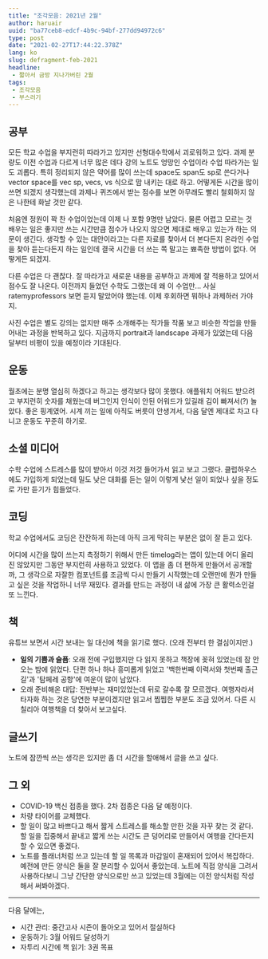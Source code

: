```yaml
---
title: "조각모음: 2021년 2월"
author: haruair
uuid: "ba77ceb8-edcf-4b9c-94bf-277dd94972c6"
type: post
date: "2021-02-27T17:44:22.378Z"
lang: ko
slug: defragment-feb-2021
headline:
 - 짧아서 금방 지나가버린 2월
tags:
 - 조각모음
 - 부스러기
---
```


## 공부

모든 학교 수업을 부지런히 따라가고 있지만 선형대수학에서 괴로워하고 있다. 과제 분량도 이전 수업과 다르게 너무 많은 데다 강의 노트도 엉망인 수업이라 수업 따라가는 일도 괴롭다. 특히 정리되지 않은 약어를 많이 쓰는데 space도 span도 sp로 쓴다거나 vector space를 vec sp, vecs, vs 식으로 맘 내키는 대로 하고. 어떻게든 시간을 많이 쓰면 되겠지 생각했는데 과제나 퀴즈에서 받는 점수를 보면 아무래도 빨리 철회하지 않은 나한테 화날 것만 같다.

처음엔 정원이 꽉 찬 수업이었는데 이제 나 포함 9명만 남았다. 물론 어렵고 모르는 것 배우는 일은 좋지만 쓰는 시간만큼 점수가 나오지 않으면 제대로 배우고 있는가 하는 의문이 생긴다. 생각할 수 있는 대안이라고는 다른 자료를 찾아서 더 본다든지 온라인 수업을 찾아 듣는다든지 하는 일인데 결국 시간을 더 쓰는 쪽 말고는 뾰족한 방법이 없다. 어떻게든 되겠지.

다른 수업은 다 괜찮다. 잘 따라가고 새로운 내용을 공부하고 과제에 잘 적용하고 있어서 점수도 잘 나온다. 이전까지 들었던 수학도 그랬는데 왜 이 수업만... 사실 ratemyprofessors 보면 듣지 말았어야 했는데. 이제 후회하면 뭐하나 과제하러 가야지.

사진 수업은 별도 강의는 없지만 매주 소개해주는 작가들 작품 보고 비슷한 작업을 만들어내는 과정을 반복하고 있다. 지금까지 portrait과 landscape 과제가 있었는데 다음 달부터 비평이 있을 예정이라 기대된다.

## 운동

월초에는 분명 열심히 하겠다고 하고는 생각보다 많이 못했다. 애플워치 어워드 받으려고 부지런히 숫자를 채웠는데 버그인지 인식이 안된 어워드가 있길래 김이 빠져서(?) 놀았다. 좋은 핑계였어. 시계 끼는 일에 아직도 버릇이 안생겨서, 다음 달엔 제대로 차고 다니고 운동도 꾸준히 하기로.

## 소셜 미디어

수학 수업에 스트레스를 많이 받아서 이것 저것 들어가서 읽고 보고 그랬다. 클럽하우스에도 가입하게 되었는데 밀도 낮은 대화를 듣는 일이 이렇게 낯선 일이 되었나 싶을 정도로 가만 듣기가 힘들었다.

## 코딩

학교 수업에서도 코딩은 잔잔하게 하는데 아직 크게 막히는 부분은 없이 잘 듣고 있다.

어디에 시간을 많이 쓰는지 측정하기 위해서 만든 timelog라는 앱이 있는데 어디 올리진 않았지만 그동안 부지런히 사용하고 있었다. 이 앱을 좀 더 편하게 만들어서 공개할까, 그 생각으로 자잘한 컴포넌트를 조금씩 다시 만들기 시작했는데 오랜만에 뭔가 만들고 싶은 것을 작업하니 너무 재밌다. 결과를 만드는 과정이 내 삶에 가장 큰 활력소인걸 또 느낀다.

## 책

유튜브 보면서 시간 보내는 일 대신에 책을 읽기로 했다. (오래 전부터 한 결심이지만.)

- **일의 기쁨과 슬픔**: 오래 전에 구입했지만 다 읽지 못하고 책장에 꽂혀 있었는데 잠 안오는 밤에 읽었다. 단편 하나 하나 흥미롭게 읽었고 '백한번째 이력서와 첫번째 출근길'과 '탐페레 공항'에 여운이 많이 남았다.
- 오래 준비해온 대답: 전반부는 재미있었는데 뒤로 갈수록 잘 모르겠다. 여행자라서 타자화 하는 것은 당연한 부분이겠지만 읽고서 찝찝한 부분도 조금 있어서. 다른 시칠리아 여행책을 더 찾아서 보고싶다.

## 글쓰기

노트에 잠깐씩 쓰는 생각은 있지만 좀 더 시간을 할애해서 글을 쓰고 싶다.

## 그 외

- COVID-19 백신 접종을 했다. 2차 접종은 다음 달 예정이다.
- 차량 타이어를 교체했다.
- 할 일이 많고 바쁘다고 해서 짧게 스트레스를 해소할 만한 것을 자꾸 찾는 것 같다. 할 일을 집중해서 끝내고 짧게 쓰는 시간도 큰 덩어리로 만들어서 여행을 간다든지 할 수 있으면 좋겠다.
- 노트를 플래너처럼 쓰고 있는데 할 일 목록과 마감일이 혼재되어 있어서 복잡하다. 예전에 만든 양식은 둘을 잘 분리할 수 있어서 좋았는데. 노트에 직접 양식을 그려서 사용하다보니 그냥 간단한 양식으로만 쓰고 있었는데 3월에는 이전 양식처럼 작성해서 써봐야겠다.

---

다음 달에는,

- 시간 관리: 중간고사 시즌이 돌아오고 있어서 절실하다
- 운동하기: 3월 어워드 달성하기
- 자투리 시간에 책 읽기: 3권 목표
